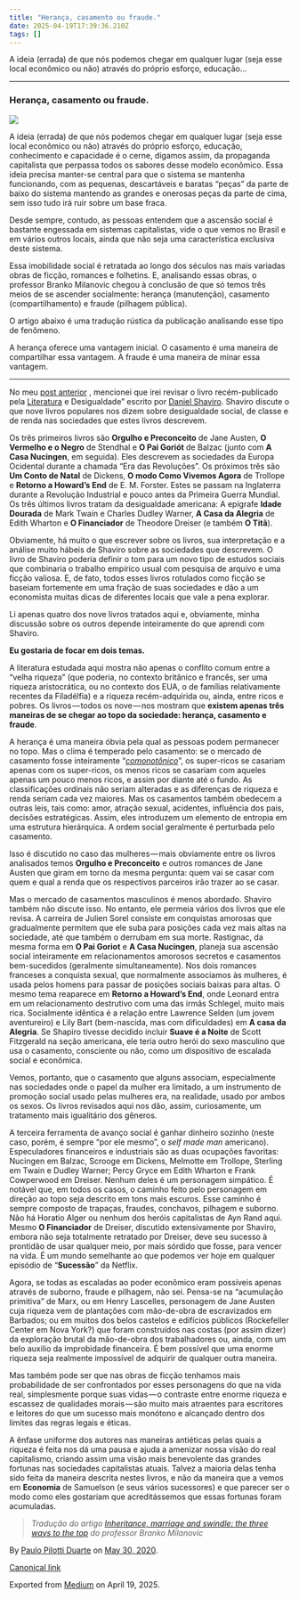 ```yaml
---
title: "Herança, casamento ou fraude."
date: 2025-04-19T17:39:36.210Z
tags: []
---
```


A ideia (errada) de que nós podemos chegar em qualquer lugar (seja esse local econômico ou não) através do próprio esforço, educação…

* * *

### Herança, casamento ou fraude.

![](https://cdn-images-1.medium.com/max/800/1*8z3KJqgwHRLmUBtB7gLnww.jpeg)

A ideia (errada) de que nós podemos chegar em qualquer lugar (seja esse local econômico ou não) através do próprio esforço, educação, conhecimento e capacidade é o cerne, digamos assim, da propaganda capitalista que perpassa todos os sabores desse modelo econômico. Essa ideia precisa manter-se central para que o sistema se mantenha funcionando, com as pequenas, descartáveis e baratas “peças” da parte de baixo do sistema mantendo as grandes e onerosas peças da parte de cima, sem isso tudo irá ruir sobre um base fraca.

Desde sempre, contudo, as pessoas entendem que a ascensão social é bastante engessada em sistemas capitalistas, vide o que vemos no Brasil e em vários outros locais, ainda que não seja uma característica exclusiva deste sistema.

Essa imobilidade social é retratada ao longo dos séculos nas mais variadas obras de ficção, romances e folhetins. E, analisando essas obras, o professor Branko Milanovic chegou à conclusão de que só temos três meios de se ascender socialmente: herança (manutenção), casamento (compartilhamento) e fraude (pilhagem pública).

O artigo abaixo é uma tradução rústica da publicação analisando esse tipo de fenômeno.

A herança oferece uma vantagem inicial. O casamento é uma maneira de compartilhar essa vantagem. A fraude é uma maneira de minar essa vantagem.

* * *

No meu [post anterior](https://t.umblr.com/redirect?z=https%3A%2F%2Fglineq.blogspot.com%2F2020%2F05%2Fliterature-and-inequality.html&t=MWQ1ZjgxZWFkODY1MmIxOTE1OWM1MTZiZDY0MzA4YjZhMDYxODZmZixzYWN3WHo4RQ%3D%3D&b=t%3AzgUqNmALhiFFXwBafYPBww&p=https%3A%2F%2Fwww.spammor.xyz%2Fpost%2F619159362887417856%2Fheran%25C3%25A7a-casamento-e-fraude-as-tr%25C3%25AAs-maneiras-de&m=0) , mencionei que irei revisar o livro recém-publicado pela [Literatura](https://t.umblr.com/redirect?z=https%3A%2F%2Fwww.amazon.com%2FLiterature-Inequality-Perspectives-Napoleonic-through-ebook%2Fdp%2FB086J8V217%2Fref%3Dsr_1_1%3Fdchild%3D1%26keywords%3Ddaniel%2Bshaviro%26qid%3D1588896879%26s%3Ddigital-text%26sr%3D1-1&t=YjQ5MjIzMjRhZTliOGRhYjE1NjAxNzExNjk1ZjE4Y2I1MjM5ZTc0NyxzYWN3WHo4RQ%3D%3D&b=t%3AzgUqNmALhiFFXwBafYPBww&p=https%3A%2F%2Fwww.spammor.xyz%2Fpost%2F619159362887417856%2Fheran%25C3%25A7a-casamento-e-fraude-as-tr%25C3%25AAs-maneiras-de&m=0) e Desigualdade” escrito por [Daniel Shaviro](https://t.umblr.com/redirect?z=https%3A%2F%2Fwww.amazon.com%2FLiterature-Inequality-Perspectives-Napoleonic-through-ebook%2Fdp%2FB086J8V217%2Fref%3Dsr_1_1%3Fdchild%3D1%26keywords%3Ddaniel%2Bshaviro%26qid%3D1588896879%26s%3Ddigital-text%26sr%3D1-1&t=YjQ5MjIzMjRhZTliOGRhYjE1NjAxNzExNjk1ZjE4Y2I1MjM5ZTc0NyxzYWN3WHo4RQ%3D%3D&b=t%3AzgUqNmALhiFFXwBafYPBww&p=https%3A%2F%2Fwww.spammor.xyz%2Fpost%2F619159362887417856%2Fheran%25C3%25A7a-casamento-e-fraude-as-tr%25C3%25AAs-maneiras-de&m=0). Shaviro discute o que nove livros populares nos dizem sobre desigualdade social, de classe e de renda nas sociedades que estes livros descrevem.

Os três primeiros livros são **Orgulho e Preconceito** de Jane Austen, **O Vermelho e o Negro** de Stendhal e **O Pai Goriót** de Balzac (junto com **A Casa Nucingen**, em seguida). Eles descrevem as sociedades da Europa Ocidental durante a chamada “Era das Revoluções”. Os próximos três são **Um Conto de Natal** de Dickens, **O modo Como Vivemos Agora** de Trollope e **Retorno a Howard’s End** de E. M. Forster. Estes se passam na Inglaterra durante a Revolução Industrial e pouco antes da Primeira Guerra Mundial. Os três últimos livros tratam da desigualdade americana: A epígrafe **Idade Dourada** de Mark Twain e Charles Dudley Warner, **A Casa da Alegria** de Edith Wharton e **O Financiador** de Theodore Dreiser (e também **O Titã**).

Obviamente, há muito o que escrever sobre os livros, sua interpretação e a análise muito hábeis de Shaviro sobre as sociedades que descrevem. O livro de Shaviro poderia definir o tom para um novo tipo de estudos sociais que combinaria o trabalho empírico usual com pesquisa de arquivo e uma ficção valiosa. E, de fato, todos esses livros rotulados como ficção se baseiam fortemente em uma fração de suas sociedades e dão a um economista muitas dicas de diferentes locais que vale a pena explorar.

Li apenas quatro dos nove livros tratados aqui e, obviamente, minha discussão sobre os outros depende inteiramente do que aprendi com Shaviro.

**Eu gostaria de focar em dois temas.**

A literatura estudada aqui mostra não apenas o conflito comum entre a “velha riqueza” (que poderia, no contexto britânico e francês, ser uma riqueza aristocrática, ou no contexto dos EUA, o de famílias relativamente recentes da Filadélfia) e a riqueza recém-adquirida ou, ainda, entre ricos e pobres. Os livros — todos os nove — nos mostram que **existem apenas três maneiras de se chegar ao topo da sociedade: herança, casamento e fraude**.

A herança é uma maneira óbvia pela qual as pessoas podem permanecer no topo. Mas o clima é temperado pelo casamento: se o mercado de casamento fosse inteiramente “[_comonotônico_](https://t.umblr.com/redirect?z=https%3A%2F%2Fwww.wikiwand.com%2Fpt%2FL%25C3%25B3gica_n%25C3%25A3o_monot%25C3%25B4nica&t=MzNjN2UwMWMyODBkOGY1NjE2MTk2Yjg1YTIyYjRlZTY0OWJiMDVjNixzYWN3WHo4RQ%3D%3D&b=t%3AzgUqNmALhiFFXwBafYPBww&p=https%3A%2F%2Fwww.spammor.xyz%2Fpost%2F619159362887417856%2Fheran%25C3%25A7a-casamento-e-fraude-as-tr%25C3%25AAs-maneiras-de&m=0)”, os super-ricos se casariam apenas com os super-ricos, os menos ricos se casariam com aqueles apenas um pouco menos ricos, e assim por diante até o fundo. As classificações ordinais não seriam alteradas e as diferenças de riqueza e renda seriam cada vez maiores. Mas os casamentos também obedecem a outras leis, tais como: amor, atração sexual, acidentes, influência dos pais, decisões estratégicas. Assim, eles introduzem um elemento de entropia em uma estrutura hierárquica. A ordem social geralmente é perturbada pelo casamento.

Isso é discutido no caso das mulheres — mais obviamente entre os livros analisados temos **Orgulho e Preconceito** e outros romances de Jane Austen que giram em torno da mesma pergunta: quem vai se casar com quem e qual a renda que os respectivos parceiros irão trazer ao se casar.

Mas o mercado de casamentos masculinos é menos abordado. Shaviro também não discute isso. No entanto, ele permeia vários dos livros que ele revisa. A carreira de Julien Sorel consiste em conquistas amorosas que gradualmente permitem que ele suba para posições cada vez mais altas na sociedade, até que também o derrubam em sua morte. Rastignac, da mesma forma em **O Pai Goriot** e **A Casa Nucingen**, planeja sua ascensão social inteiramente em relacionamentos amorosos secretos e casamentos bem-sucedidos (geralmente simultaneamente). Nos dois romances franceses a conquista sexual, que normalmente associamos às mulheres, é usada pelos homens para passar de posições sociais baixas para altas. O mesmo tema reaparece em **Retorno a Howard’s End**, onde Leonard entra em um relacionamento destrutivo com uma das irmãs Schlegel, muito mais rica. Socialmente idêntica é a relação entre Lawrence Selden (um jovem aventureiro) e Lily Bart (bem-nascida, mas com dificuldades) em **A casa da Alegria**. Se Shapiro tivesse decidido incluir **Suave é a Noite** de Scott Fitzgerald na seção americana, ele teria outro herói do sexo masculino que usa o casamento, consciente ou não, como um dispositivo de escalada social e econômica.

Vemos, portanto, que o casamento que alguns associam, especialmente nas sociedades onde o papel da mulher era limitado, a um instrumento de promoção social usado pelas mulheres era, na realidade, usado por ambos os sexos. Os livros revisados aqui nos dão, assim, curiosamente, um tratamento mais igualitário dos gêneros.

A terceira ferramenta de avanço social é ganhar dinheiro sozinho (neste caso, porém, é sempre “por ele mesmo”, o _self made man_ americano). Especuladores financeiros e industriais são as duas ocupações favoritas: Nucingen em Balzac, Scrooge em Dickens, Melmotte em Trollope, Sterling em Twain e Dudley Warner; Percy Gryce em Edith Wharton e Frank Cowperwood em Dreiser. Nenhum deles é um personagem simpático. É notável que, em todos os casos, o caminho feito pelo personagem em direção ao topo seja descrito em tons mais escuros. Esse caminho é sempre composto de trapaças, fraudes, conchavos, pilhagem e suborno. Não há Horatio Alger ou nenhum dos heróis capitalistas de Ayn Rand aqui. Mesmo **O Financiador** de Dreiser, discutido extensivamente por Shaviro, embora não seja totalmente retratado por Dreiser, deve seu sucesso à prontidão de usar qualquer meio, por mais sórdido que fosse, para vencer na vida. É um mundo semelhante ao que podemos ver hoje em qualquer episódio de “**Sucessão**” da Netflix.

Agora, se todas as escaladas ao poder econômico eram possíveis apenas através de suborno, fraude e pilhagem, não sei. Pensa-se na “acumulação primitiva” de Marx, ou em Henry Lascelles, personagem de Jane Austen cuja riqueza vem de plantações com mão-de-obra de escravizados em Barbados; ou em muitos dos belos castelos e edifícios públicos (Rockefeller Center em Nova York?) que foram construídos nas costas (por assim dizer) da exploração brutal da mão-de-obra dos trabalhadores ou, ainda, com um belo auxilio da improbidade financeira. É bem possível que uma enorme riqueza seja realmente impossível de adquirir de qualquer outra maneira.

Mas também pode ser que nas obras de ficção tenhamos mais probabilidade de ser confrontados por esses personagens do que na vida real, simplesmente porque suas vidas — o contraste entre enorme riqueza e escassez de qualidades morais — são muito mais atraentes para escritores e leitores do que um sucesso mais monótono e alcançado dentro dos limites das regras legais e éticas.

A ênfase uniforme dos autores nas maneiras antiéticas pelas quais a riqueza é feita nos dá uma pausa e ajuda a amenizar nossa visão do real capitalismo, criando assim uma visão mais benevolente das grandes fortunas nas sociedades capitalistas atuais. Talvez a maioria delas tenha sido feita da maneira descrita nestes livros, e não da maneira que a vemos em **Economia** de Samuelson (e seus vários sucessores) e que parecer ser o modo como eles gostariam que acreditássemos que essas fortunas foram acumuladas.

> _Tradução do artigo_ [_Inheritance, marriage and swindle: the three ways to the top_](https://t.umblr.com/redirect?z=https%3A%2F%2Fglineq.blogspot.com%2F2020%2F05%2Finheritance-marriage-and-swindle-three.html&t=Y2MyYWFmOTVlMTc3NDYyYTFjZGQ0ZmIxNDQyMmM2ZjQ1NDM0NmVhMyxzYWN3WHo4RQ%3D%3D&b=t%3AzgUqNmALhiFFXwBafYPBww&p=https%3A%2F%2Fwww.spammor.xyz%2Fpost%2F619159362887417856%2Fheran%25C3%25A7a-casamento-e-fraude-as-tr%25C3%25AAs-maneiras-de&m=0) _do professor Branko Milanovic_

By [Paulo Pilotti Duarte](https://medium.com/@paulopilotti) on [May 30, 2020](https://medium.com/p/7f36913c09c0).

[Canonical link](https://medium.com/@paulopilotti/heran%C3%A7a-casamento-ou-fraude-7f36913c09c0)

Exported from [Medium](https://medium.com) on April 19, 2025.